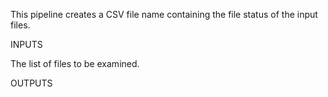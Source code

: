 This pipeline creates a CSV file name containing the file status of the input files.

INPUTS

  The list of files to be examined.

OUTPUTS

